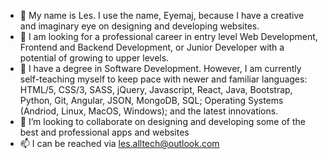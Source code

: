 - 👋 My name is Les. I use the name, Eyemaj, because I have a creative and imaginary eye on designing and developing websites.
- 👀 I am looking for a professional career in entry level Web Development, Frontend and Backend Development, or Junior Developer with a potential of growing to upper levels.
- 🌱 I have a degree in Software Development. However, I am currently self-teaching myself to keep pace with newer and familiar languages: HTML/5, CSS/3, SASS, jQuery, Javascript, React, Java, Bootstrap, Python, Git, Angular, JSON, MongoDB, SQL; Operating Systems (Andriod, Linux, MacOS, Windows); and the latest innovations. 
- 💞️ I’m looking to collaborate on designing and developing some of the best and professional apps and websites
- 📫 I can be reached via les.alltech@outlook.com

<!---
eyemaj/eyemaj is a ✨ special ✨ repository because its `README.md` (this file) appears on your GitHub profile.
You can click the Preview link to take a look at your changes.
--->
